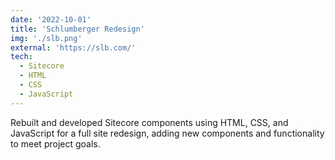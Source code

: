 ```yaml
---
date: '2022-10-01'
title: 'Schlumberger Redesign'
img: './slb.png'
external: 'https://slb.com/'
tech:
  - Sitecore
  - HTML
  - CSS
  - JavaScript
---
```


Rebuilt and developed Sitecore components using HTML, CSS, and JavaScript for a full site redesign, adding new components and functionality to
meet project goals.